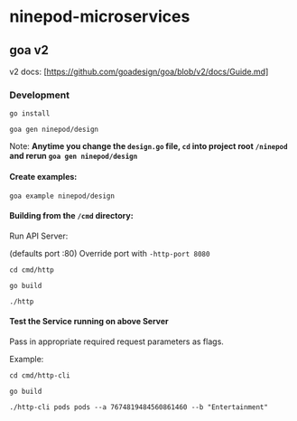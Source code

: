 # ninepod-microservices

## goa v2

v2 docs: [https://github.com/goadesign/goa/blob/v2/docs/Guide.md]

### Development

```
go install

goa gen ninepod/design
```

Note: **Anytime you change the `design.go` file, `cd` into project root `/ninepod` and rerun `goa gen ninepod/design`**

#### Create examples: 

```
goa example ninepod/design
```

#### Building from the `/cmd` directory:

Run API Server:

(defaults port :80) 
Override port with `-http-port 8080`
```
cd cmd/http

go build

./http
```


#### Test the Service running on above Server

Pass in appropriate required request parameters as flags.

Example:

```
cd cmd/http-cli

go build

./http-cli pods pods --a 7674819484560861460 --b "Entertainment"
```